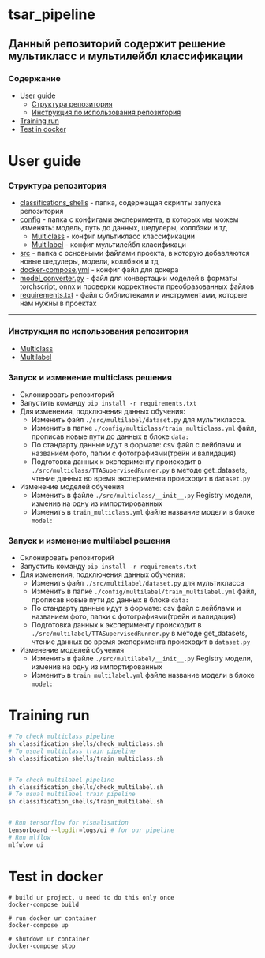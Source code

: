 # tsar_pipeline
Данный репозиторий содержит решение мультикласс и мультилейбл классификации
----
### Содержание
- [User guide](#user-guide)
  * [Структура репозитория](#структура-репозитория)
  * [Инструкция по использования репозитория](#инструкция-по-использования-репозитория)
- [Training run](#training-run)
- [Test in docker](#test-in-docker)
# User guide
### Структура репозитория
- [classifications_shells](#training-run) - папка, содержащая скрипты запуска репозитория
- [config](./config) - папка с конфигами эксперимента, в которых мы можем изменять: модель, путь до данных, шедулеры, коллбэки и тд
    * [Multiclass](config/classification/multiclass/train_multiclass.yml) - конфиг мультикласс классификации
    * [Multilabel](config/classification/multilabel/train_multilabel.yml) - конфиг мультилейбл класификаци
- [src](src/) - папка с основными файлами проекта, в которую добавляются новые шедулеры, модели, коллбэки и тд
- [docker-compose.yml](#test-in-docker) - конфиг файл для докера
- [model_converter.py](/model_converter.py) - файл для конвертации моделей в форматы torchscript, onnx и проверки корректности преобразованных файлов
- [requirements.txt](/requirements.txt) - файл с библиотеками и инструментами, которые нам нужны в проектах
---
### Инструкция по использования репозитория
- [Multiclass](#запуск-и-изменение-multiclass-решения)
- [Multilabel](#запуск-и-изменение-multilabel-решения)
 ### Запуск и изменение multiclass решения
   - Склонировать репозиторий
   -  Запустить команду ```pip install -r requirements.txt```
   -  Для изменения, подключения данных обучения:
       - Изменить файл ```./src/multilabel/dataset.py``` для мультикласса.
       - Изменить в папке ```./config/multiclass/train_multiclass.yml``` файл, прописав новые пути до данных в блоке ```data:```
       - По стандарту данные идут в формате: csv файл с лейблами и названием фото, папки с фотографиями(трейн и валидация)
       - Подготовка данных к эксперименту происходит в ```./src/multiclass/TTASupervisedRunner.py``` в методе get_datasets, 
       чтение данных во время эксперимента происходит в ```dataset.py```
   - Изменение моделей обучения
       - Изменить в файле ```./src/multiclass/__init__.py``` Registry модели, изменив на одну из импортированных
       - Изменить в ```train_multiclass.yml``` файле название модели в блоке ```model:```


 ### Запуск и изменение multilabel решения
   - Склонировать репозиторий
   - Запустить команду ```pip install -r requirements.txt```
   - Для изменения, подключения данных обучения:
       - Изменить файл ```./src/multilabel/dataset.py``` для мультикласса
       - Изменить в папке ```./config/multilabel/train_multilabel.yml``` файл, прописав новые пути до данных в блоке ```data:```
       - По стандарту данные идут в формате: csv файл с лейблами и названием фото, папки с фотографиями(трейн и валидация)
       - Подготовка данных к эксперименту происходит в ```./src/multilabel/TTASupervisedRunner.py``` в методе get_datasets,
       чтение данных во время эксперимента происходит в ```dataset.py```
   - Изменение моделей обучения
       - Изменить в файле ```./src/multilabel/__init__.py``` Registry модели, изменив на одну из импортированных
       - Изменить в ```train_multilabel.yml``` файле название модели в блоке ```model:```



# Training run 
```bash
# To check multiclass pipeline
sh classification_shells/check_multiclass.sh
# To usual multiclass train pipeline
sh classification_shells/train_multiclass.sh


# To check multilabel pipeline
sh classification_shells/check_multilabel.sh
# To usual multilabel train pipeline
sh classification_shells/train_multilabel.sh


# Run tensorflow for visualisation
tensorboard --logdir=logs/ui # for our pipeline
# Run mlflow 
mlfwlow ui

```
# Test in docker
```
# build ur project, u need to do this only once
docker-compose build

# run docker ur container
docker-compose up

# shutdown ur container
docker-compose stop
```